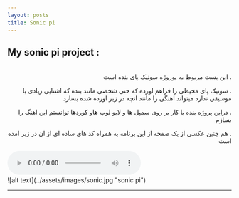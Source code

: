 ```yaml
---
layout: posts
title: Sonic pi
---
```



## My sonic pi project :
<br>
<div dir="rtl">
. این پست مربوط به پوروژه سونیک پای بنده است 

. سونیک پای محیطی را فراهم اورده که حتی شخصی مانند بنده که اشنایی زیادی با موسیقی ندارد میتواند اهنگی را مانند انچه در زیر اورده شده بسازد

. دراین پروژه بنده با کار بر روی سمپل ها و لایو لوپ هاو کوردها توانستم این اهنگ را بسازم 

. هم چنین عکسی از یک  صفحه از این برنامه به همراه کد های ساده ای از ان در زیر امده است 
<br>
</div>
<audio controls>
    <source src= "../assets/sonic.wav" type="audio/wav">
</audio>
<br>
![alt text](../assets/images/sonic.jpg "sonic pi")


---

